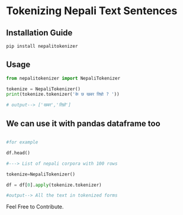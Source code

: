 # Tokenizing Nepali Text Sentences 


## Installation Guide

```python
pip install nepalitokenizer
```

## Usage


```python
from nepalitokenizer import NepaliTokenizer

tokenize = NepaliTokenizer()
print(tokenize.tokenizer('के छ खबर तिम्रो ? '))

# output--> ['खबर','तिम्रो']
```

## We can use it with pandas dataframe too

```python

#for example

df.head()

#---> List of nepali corpora with 100 rows

tokenize=NepaliTokenizer()

df = df[0].apply(tokenize.tokenizer)

#output--> All the text in tokenized forms

```

Feel Free to Contribute.

